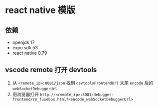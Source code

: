 # react native 模版

## 依赖

- openjdk 17
- expo sdk 53
- react native 0.79

## vscode remote 打开 devtools

1. 从 `<remote_ip>:8081/json` 找到 `devtoolsFrontendUrl` 末尾 `encode` 后的 `webSocketDebuggerUrl`
2. 用浏览器打开 `http://<remote_ip>:8081/debugger-frontend/rn_fusebox.html?<encode_webSocketDebuggerUrl>`
